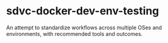 # sdvc-docker-dev-env-testing
An attempt to standardize workflows across multiple OSes and environments, with recommended tools and outcomes.
